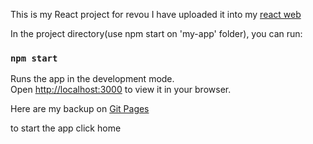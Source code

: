 This is my React project for revou
I have uploaded it into my [react web](https://michwrevou2.netlify.app/)

In the project directory(use npm start on 'my-app' folder), you can run:

### `npm start`

Runs the app in the development mode.\
Open [http://localhost:3000](http://localhost:3000) to view it in your browser.


Here are my backup on [Git Pages](https://revou-fsse-3.github.io/milestone-2-michaelwahyudin/)

to start the app click home 
